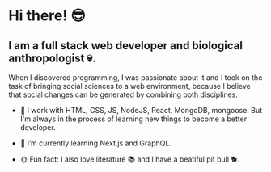 # Hi there! 😎

## I am a full stack web developer and biological anthropologist 💀.

When I discovered programming, I was passionate about it and I took on the task of bringing social sciences to a web environment, because I believe that social changes can be generated by combining both disciplines. 

- 🔭 I work with HTML, CSS, JS, NodeJS, React, MongoDB, mongoose. But I'm always in the process of learning new things to become a better developer.
- 🌱 I’m currently learning Next.js and GraphQL.

- 🌞 Fun fact: I also love literature 📚 and I have a beatiful pit bull 🐕. 


<!--
**gbrenesm/gbrenesm** is a ✨ _special_ ✨ repository because its `README.md` (this file) appears on your GitHub profile.

Here are some ideas to get you started:

- 🔭 I’m currently working on ...

- 👯 I’m looking to collaborate on ...
- 🤔 I’m looking for help with ...
- 💬 Ask me about ...
- 📫 How to reach me: ...
- 😄 Pronouns: ...
- ⚡ Fun fact: ...
-->
